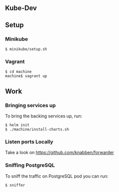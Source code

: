 ## Kube-Dev

## Setup

### Minikube

```
$ minikube/setup.sh 
```

### Vagrant

```
$ cd machine
machine$ vagrant up
```

## Work

### Bringing services up

To bring the backing services up, run:

```
$ helm init
$ ./machine/install-charts.sh
```

### Listen ports Locally

Take a look on https://github.com/knabben/forwarder

### Sniffing PostgreSQL

To sniff the traffic on PostgreSQL pod you can run:

```
$ sniffer
```
